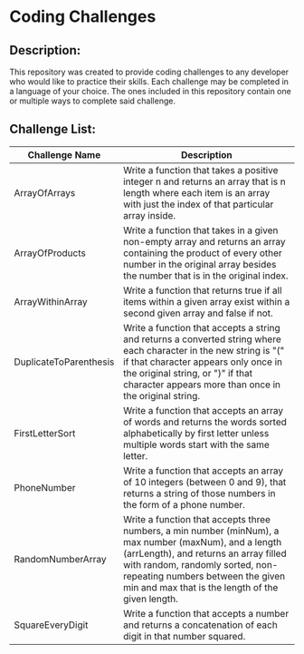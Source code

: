 # Coding Challenges

## Description:
This repository was created to provide coding challenges to any developer who would like to practice their skills. Each challenge may be completed in a language of your choice. The ones included in this repository contain one or multiple ways to complete said challenge.

## Challenge List:

| Challenge Name         | Description          |
| ---------------------- | ---------------      |
| ArrayOfArrays          | Write a function that takes a positive integer n and returns an array that is n length where each item is an array with just the index of that particular array inside. |
| ArrayOfProducts        | Write a function that takes in a given non-empty array and returns an array containing the product of every other number in the original array besides the number that is in the original index.                  |
| ArrayWithinArray       | Write a function that returns true if all items within a given array exist within a second given array and false if not.                                            |
| DuplicateToParenthesis | Write a function that accepts a string and returns a converted string where each character in the new string is "(" if that character appears only once in the original string, or ")" if that character appears more than once in the original string.               |
| FirstLetterSort        | Write a function that accepts an array of words and returns the words sorted alphabetically by first letter unless multiple words start with the same letter.      |
| PhoneNumber            | Write a function that accepts an array of 10 integers (between 0 and 9), that returns a string of those numbers in the form of a phone number.                         |
| RandomNumberArray      | Write a function that accepts three numbers, a min number (minNum), a max number (maxNum), and a length (arrLength), and returns an array filled with random, randomly sorted, non-repeating numbers between the given min and max that is the length of the given length.                                         |
| SquareEveryDigit       | Write a function that accepts a number and returns a concatenation of each digit in that number squared.              |
